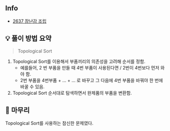 ## Info
- [2637 장난감 조립](https://www.acmicpc.net/problem/2637)

## 💡 풀이 방법 요약
> Topological Sort
1. Topological Sort를 이용해서 부품끼리의 의존성을 고려해 순서를 정함.
   - 예를들어, 2 번 부품을 만들 때 4번 부품이 사용된다면 / 2번이 4번보다 먼저 와야 함.
   - 2번 부품을 4번부품 + ... + ... 로 바꾸고 그 다음에 4번 부품을 바꿔야 한 번에 바꿀 수 있음.
2. Topological Sort 순서대로 탐색하면서 완제품의 부품을 변환함.

## 🙂 마무리
Topological Sort를 사용하는 참신한 문제였다.